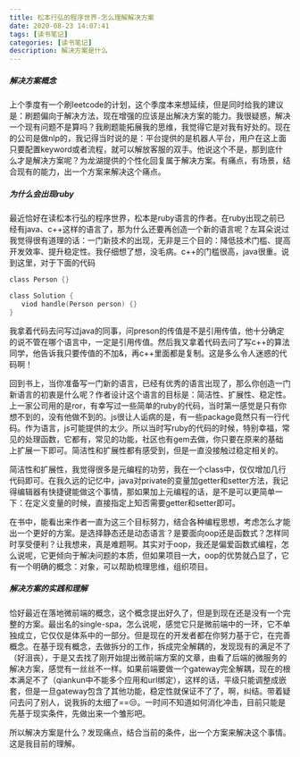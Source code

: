 ```yaml
---
title: 松本行弘的程序世界-怎么理解解决方案
date: 2020-08-23 14:07:41
tags: [读书笔记]
categories: [读书笔记]
description: 解决方案是什么
---
```


##### 解决方案概念
上个季度有一个刷leetcode的计划，这个季度本来想延续，但是同时给我的建议是：刷题偏向于解决方法，现在增强的应该是出解决方案的能力。我很疑惑，解决一个现有问题不是算吗？我刷题能拓展我的思维，我觉得它是对我有好处的。现在的公司是做nlp的，我记得当时说的是：平台提供的是机器人平台，用户在这上面只要配置keyword或者流程，就可以解放客服的双手。他说这个不是，那到底什么才是解决方案呢？为龙湖提供的个性化回复属于解决方案。有痛点，有场景，结合现有的能力，出一个方案来解决这个痛点。

##### 为什么会出现ruby
最近恰好在读松本行弘的程序世界，松本是ruby语言的作者。在ruby出现之前已经有java、c++这样的语言了，那为什么还要再创造一个新的语言呢？左耳朵说过我觉得很有道理的话：一门新技术的出现，无非是三个目的：降低技术门槛、提高开发效率、提升稳定性。我仔细想了想，没毛病。c++的门槛很高，java很重。说到这里，对于下面的代码

```c
class Person {}

class Solution {
   viod handle(Person person) {}
}
```

我拿着代码去问写过java的同事，问preson的传值是不是引用传值，他十分确定的说不管在哪个语言中，一定是引用传值。然后我又拿着代码去问了写c++的算法同学，他告诉我只要传值的不加&，再c++里面都是复制。这是多么令人迷惑的代码啊！

回到书上，当你准备写一门新的语言，已经有优秀的语言出现了，那么你创造一门新语言的初衷是什么呢？作者设计这个语言的目标是：简洁性、扩展性、稳定性。上一家公司用的是ror，有幸写过一些简单的ruby的代码，当时第一感觉是只有你想不到的，没有他做不到的。js很让人诟病的是，有一些package竟然只有一行代码。作为语言，js可能提供的太少。所以当时写ruby的代码的时候，特别幸福，常见的处理函数，它都有，常见的功能，社区也有gem去做，你只要在原来的基础上扩展一下即可。简洁性和扩展性都有感受到，但是一直没接触过稳定相关的。

简洁性和扩展性，我觉得很多是元编程的功劳，我在一个class中，仅仅增加几行代码即可。在我久远的记忆中，java对private的变量加getter和setter方法，我记得编辑器有快捷键能做这个事情，那如果加上元编程的话，是不是可以更简单一下：在定义变量的时候，直接指定上知否需要getter和setter即可。

在书中，能看出来作者一直为这三个目标努力，结合各种编程思想，考虑怎么才能出一个更好的方案。是选择静态还是动态语言？是要面向oop还是函数式？怎样同时享受便利？让我想来，真是难题啊。其实对于oop，我还是偏爱函数式编程，怎么说呢，它更倾向于解决问题的本质，但如果项目一大，oop的优势就凸显了，它有一个明确的概念：对象，可以帮助梳理思维，组织项目。

##### 解决方案的实践和理解
恰好最近在落地微前端的概念，这个概念提出好久了，但是到现在还是没有一个完整的方案。最出名的single-spa，怎么说呢，感觉它只是微前端中的一环，它不单独成立，它仅仅是体系中的一部分。但是现在的开发者都在你努力基于它，在完善概念。在基于现有概念，去做拆分的工作，拆成完全解耦的，发现现有的满足不了（好沮丧），于是又去找了刚开始提出微前端方案的文章，由看了后端的微服务的解决方案，感觉有一丝丝不一样。如果前端要做一个gateway完全解耦，现在的根本满足不了（qiankun中不能多个应用和url绑定），这样的话，平级只能调整成嵌套，但是一旦gateway包含了其他功能，稳定性就保证不了了，啊，纠结。带着疑问去问了别人，说我拆的太细了==😒。一时间不知道如何消化冲击，目前只能是先基于现实条件，先做出来一个雏形吧。

所以解决方案是什么？发现痛点，结合当前的条件，出一个方案来解决这个事情。这是我目前的理解。







